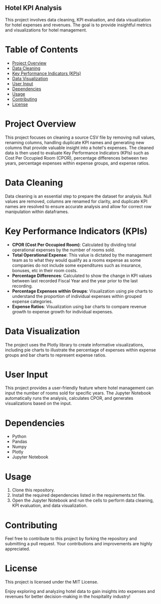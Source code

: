 ## Hotel KPI Analysis

This project involves data cleaning, KPI evaluation, and data visualization for hotel expenses and revenues. The goal is to provide insightful metrics and visualizations for hotel management.

# Table of Contents
* [Project Overview](#project-overview)
* [Data Cleaning](#data-cleaning)
* [Key Performance Indicators (KPIs)](#key-performance-indicators-kpis)
* [Data Visualization](#data-visualization)
* [User Input](#user-input)
* [Dependencies](#dependencies)
* [Usage](#usage)
* [Contributing](#contributing)
* [License](#license)

<span id="project-overview"></span>
# Project Overview
This project focuses on cleaning a source CSV file by removing null values, renaming columns, handling duplicate KPI names and generating new columns that provide valuable insight into a hotel's expenses. The cleaned data is then used to evaluate Key Performance Indicators (KPIs) such as Cost Per Occupied Room (CPOR), percentage differences between two years, percentage expenses within expense groups, and expense ratios.
<span id="data-cleaning"></span>
# Data Cleaning
Data cleaning is an essential step to prepare the dataset for analysis. Null values are removed, columns are renamed for clarity, and duplicate KPI names are resolved to ensure accurate analysis and allow for correct row manipulation within dataframes.
<span id="key-performance-indicators-kpis"></span>
# Key Performance Indicators (KPIs)
* **CPOR (Cost Per Occupied Room)**: Calculated by dividing total operational expenses by the number of rooms sold.
* **Total Operational Expense**: This value is dictated by the management team as to what they would qualify as a rooms expense as some companies do not include some expenditures such as insurance, bonuses, etc in their room costs.
* **Percentage Differences**: Calculated to show the change in KPI values between last recorded Fiscal Year and the year prior to the last recording.
* **Percentage Expenses within Groups**: Visualization using pie charts to understand the proportion of individual expenses within grouped expense categories.
* **Expense Ratios**: Visualization using bar charts to compare revenue growth to expense growth for individual expenses.
<span id="data-visualization"></span>  
# Data Visualization
The project uses the Plotly library to create informative visualizations, including pie charts to illustrate the percentage of expenses within expense groups and bar charts to represent expense ratios.
<span id="user-input"></span>
# User Input
This project provides a user-friendly feature where hotel management can input the number of rooms sold for specific years. The Jupyter Notebook automatically runs the analysis, calculates CPOR, and generates visualizations based on the input.
<span id="dependencies"></span>
# Dependencies
* Python
* Pandas
* Numpy
* Plotly
* Jupyter Notebook
<span id="usage"></span> 
# Usage
1. Clone this repository.
2. Install the required dependencies listed in the requirements.txt file.
3. Open the Jupyter Notebook and run the cells to perform data cleaning, KPI evaluation, and data visualization.
<span id="contributing"></span>
# Contributing
Feel free to contribute to this project by forking the repository and submitting a pull request. Your contributions and improvements are highly appreciated.
<span id="license"></span>
# License
This project is licensed under the MIT License.

Enjoy exploring and analyzing hotel data to gain insights into expenses and revenues for better decision-making in the hospitality industry!
